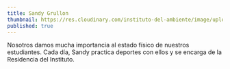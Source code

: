 ```yaml
---
title: Sandy Grullon
thumbnail: https://res.cloudinary.com/instituto-del-ambiente/image/upload/teachers/sandy-grullon.jpg
published: true
---
```


Nosotros damos mucha importancia al estado físico de nuestros estudiantes. Cada día, Sandy practica deportes con ellos y se encarga de la Residencia del Instituto.